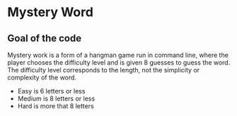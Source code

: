 # Mystery Word
## Goal of the code
Mystery work is a form of a hangman game run in command line, where the player chooses the difficulty level and is given 8 guesses to guess the word. The difficulty level corresponds to the length, not the simplicity or complexity of the word.
- Easy is 6 letters or less
- Medium is 8 letters or less
- Hard is more that 8 letters
